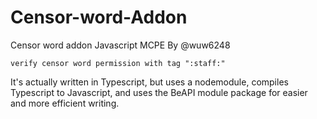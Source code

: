 # Censor-word-Addon
Censor word addon Javascript MCPE By @wuw6248

`verify censor word permission with tag ":staff:"`



It's actually written in Typescript, but uses a nodemodule, compiles Typescript to Javascript, and uses the BeAPI module package for easier and more efficient writing.
